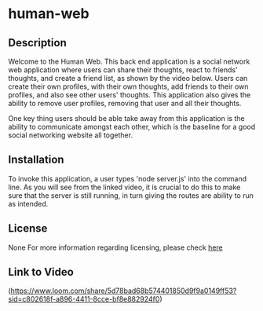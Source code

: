 # human-web

## Description

Welcome to the Human Web.
This back end application is a social network web application where users can share their thoughts, react to friends’ thoughts, and create a friend list, as shown by the video below.
Users can create their own profiles, with their own thoughts, add friends to their own profiles, and also see other users' thoughts.
This application also gives the ability to remove user profiles, removing that user and all their thoughts.

One key thing users should be able take away from this application is the ability to communicate amongst each other,
which is the baseline for a good social networking website all together.

## Installation

To invoke this application, a user types 'node server.js' into the command line.
As you will see from the linked video, it is crucial to do this to make sure that the server is still running,
in turn giving the routes are ability to run as intended.

## License

None
For more information regarding licensing, 
please check [here](https://choosealicense.com/licenses/)

## Link to Video

(https://www.loom.com/share/5d78bad68b574401850d9f9a0149ff53?sid=c802618f-a896-4411-8cce-bf8e882924f0)
